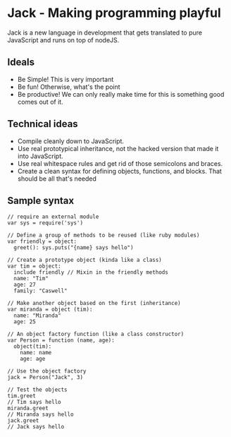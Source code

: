# Jack - Making programming playful

Jack is a new language in development that gets translated to pure JavaScript and runs on top of nodeJS.

## Ideals

 - Be Simple! This is very important
 - Be fun! Otherwise, what's the point
 - Be productive! We can only really make time for this is something good comes out of it.

## Technical ideas

 - Compile cleanly down to JavaScript.
 - Use real prototypical inheritance, not the hacked version that made it into JavaScript.
 - Use real whitespace rules and get rid of those semicolons and braces.
 - Create a clean syntax for defining objects, functions, and blocks.  That should be all that's needed

## Sample syntax

    // require an external module
    var sys = require('sys')

    // Define a group of methods to be reused (like ruby modules)
    var friendly = object:
      greet(): sys.puts("{name} says hello")

    // Create a prototype object (kinda like a class)
    var tim = object:
      include friendly // Mixin in the friendly methods
      name: "Tim"
      age: 27
      family: "Caswell" 

    // Make another object based on the first (inheritance)
    var miranda = object (tim):
      name: "Miranda"
      age: 25

    // An object factory function (like a class constructor)
    var Person = function (name, age):
      object(tim):
        name: name
        age: age

    // Use the object factory  
    jack = Person("Jack", 3)

    // Test the objects
    tim.greet
    // Tim says hello
    miranda.greet
    // Miranda says hello
    jack.greet
    // Jack says hello
